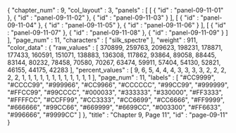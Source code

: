 {
  "chapter_num" : 9,
  "col_layout" : 3,
  "panels" : [
    [
      {
        "id" : "panel-09-11-01"
      },
      {
        "id" : "panel-09-11-02"
      },
      {
        "id" : "panel-09-11-03"
      }
    ],
    [
      {
        "id" : "panel-09-11-04"
      },
      {
        "id" : "panel-09-11-05"
      },
      {
        "id" : "panel-09-11-06"
      }
    ],
    [
      {
        "id" : "panel-09-11-07"
      },
      {
        "id" : "panel-09-11-08"
      },
      {
        "id" : "panel-09-11-09"
      }
    ]
  ],
  "page_num" : 11,
  "characters" : [
    "silk_spectre"
  ],
  "weight" : 911,
  "color_data" : {
    "raw_values" : [
      370899,
      259763,
      209623,
      198231,
      178871,
      177433,
      160591,
      151071,
      138883,
      136308,
      117862,
      93864,
      89058,
      88445,
      83144,
      80232,
      78458,
      70580,
      70267,
      63474,
      59911,
      57404,
      54130,
      52821,
      46155,
      44175,
      42283
    ],
    "percent_values" : [
      9,
      6,
      5,
      4,
      4,
      4,
      3,
      3,
      3,
      3,
      2,
      2,
      2,
      2,
      2,
      1,
      1,
      1,
      1,
      1,
      1,
      1,
      1,
      1,
      1,
      1,
      1
    ],
    "page_num" : 11,
    "labels" : [
      "#CC9999",
      "#CCCC99",
      "#999966",
      "#CC9966",
      "#CCCCCC",
      "#99CC99",
      "#999999",
      "#FFCC99",
      "#99CCCC",
      "#000033",
      "#333333",
      "#330000",
      "#FF3333",
      "#FFFFCC",
      "#CCFF99",
      "#CC3333",
      "#CC6699",
      "#CC6666",
      "#FF9999",
      "#666666",
      "#99CC66",
      "#669999",
      "#6699CC",
      "#003300",
      "#FF6633",
      "#996666",
      "#9999CC"
    ]
  },
  "title" : "Chapter 9, Page 11",
  "id" : "page-09-11"
}
